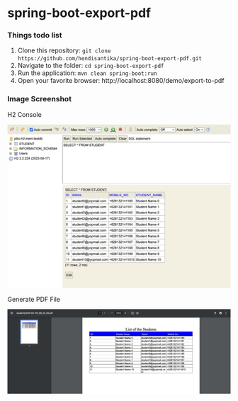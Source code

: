 # spring-boot-export-pdf

### Things todo list

1. Clone this repository: `git clone https://github.com/hendisantika/spring-boot-export-pdf.git`
2. Navigate to the folder: `cd spring-boot-export-pdf`
3. Run the application: `mvn clean spring-boot:run`
4. Open your favorite browser: http://localhost:8080/demo/export-to-pdf

### Image Screenshot

H2 Console

![H2 Console](img/h2.png "H2 Console")

Generate PDF File

![Generate PDF File](img/pdf.png "Generate PDF File")
